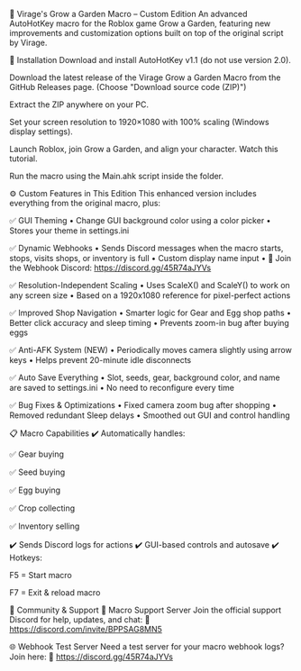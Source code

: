 🌱 Virage's Grow a Garden Macro – Custom Edition
An advanced AutoHotKey macro for the Roblox game Grow a Garden, featuring new improvements and customization options built on top of the original script by Virage.

🚀 Installation
Download and install AutoHotKey v1.1 (do not use version 2.0).

Download the latest release of the Virage Grow a Garden Macro from the GitHub Releases page.
(Choose "Download source code (ZIP)")

Extract the ZIP anywhere on your PC.

Set your screen resolution to 1920×1080 with 100% scaling (Windows display settings).

Launch Roblox, join Grow a Garden, and align your character. Watch this tutorial.

Run the macro using the Main.ahk script inside the folder.

⚙️ Custom Features in This Edition
This enhanced version includes everything from the original macro, plus:

✅ GUI Theming
• Change GUI background color using a color picker
• Stores your theme in settings.ini

✅ Dynamic Webhooks
• Sends Discord messages when the macro starts, stops, visits shops, or inventory is full
• Custom display name input
• 🔗 Join the Webhook Discord: https://discord.gg/45R74aJYVs

✅ Resolution-Independent Scaling
• Uses ScaleX() and ScaleY() to work on any screen size
• Based on a 1920x1080 reference for pixel-perfect actions

✅ Improved Shop Navigation
• Smarter logic for Gear and Egg shop paths
• Better click accuracy and sleep timing
• Prevents zoom-in bug after buying eggs

✅ Anti-AFK System (NEW)
• Periodically moves camera slightly using arrow keys
• Helps prevent 20-minute idle disconnects

✅ Auto Save Everything
• Slot, seeds, gear, background color, and name are saved to settings.ini
• No need to reconfigure every time

✅ Bug Fixes & Optimizations
• Fixed camera zoom bug after shopping
• Removed redundant Sleep delays
• Smoothed out GUI and control handling

📋 Macro Capabilities
✔️ Automatically handles:

✅ Gear buying

✅ Seed buying

✅ Egg buying

✅ Crop collecting

✅ Inventory selling

✔️ Sends Discord logs for actions
✔️ GUI-based controls and autosave
✔️ Hotkeys:

F5 = Start macro

F7 = Exit & reload macro

💬 Community & Support
🔧 Macro Support Server
Join the official support Discord for help, updates, and chat:
🔗 https://discord.com/invite/BPPSAG8MN5

🌐 Webhook Test Server
Need a test server for your macro webhook logs? Join here:
🔗 https://discord.gg/45R74aJYVs
